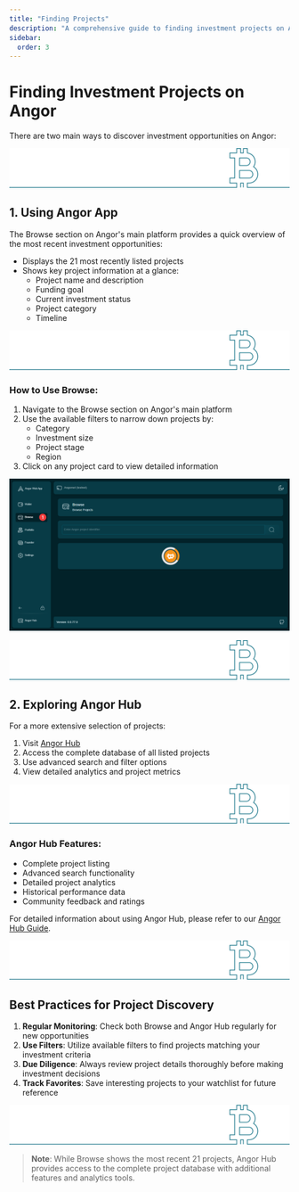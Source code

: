 ```yaml
---
title: "Finding Projects"
description: "A comprehensive guide to finding investment projects on Angor platform"
sidebar:
  order: 3
---
```


# Finding Investment Projects on Angor

There are two main ways to discover investment opportunities on Angor:

![bitcoin](./bitcoin2.svg)

## 1. Using Angor App

The Browse section on Angor's main platform provides a quick overview of the most recent investment opportunities:

- Displays the 21 most recently listed projects
- Shows key project information at a glance:
  - Project name and description
  - Funding goal
  - Current investment status
  - Project category
  - Timeline

![bitcoin](./bitcoin2.svg)

### How to Use Browse:

1. Navigate to the Browse section on Angor's main platform
2. Use the available filters to narrow down projects by:
   - Category
   - Investment size
   - Project stage
   - Region
3. Click on any project card to view detailed information

![Browse Section Interface](./images/browse.png)

![bitcoin](./bitcoin2.svg)

## 2. Exploring Angor Hub

For a more extensive selection of projects:

1. Visit [Angor Hub](https://hub.angor.io)
2. Access the complete database of all listed projects
3. Use advanced search and filter options
4. View detailed analytics and project metrics

![bitcoin](./bitcoin2.svg)

### Angor Hub Features:

- Complete project listing
- Advanced search functionality
- Detailed project analytics
- Historical performance data
- Community feedback and ratings

For detailed information about using Angor Hub, please refer to our [Angor Hub Guide](../use-angor-hub).

![bitcoin](./bitcoin2.svg)

## Best Practices for Project Discovery

1. **Regular Monitoring**: Check both Browse and Angor Hub regularly for new opportunities
2. **Use Filters**: Utilize available filters to find projects matching your investment criteria
3. **Due Diligence**: Always review project details thoroughly before making investment decisions
4. **Track Favorites**: Save interesting projects to your watchlist for future reference

![bitcoin](./bitcoin2.svg)

> **Note**: While Browse shows the most recent 21 projects, Angor Hub provides access to the complete project database with additional features and analytics tools.